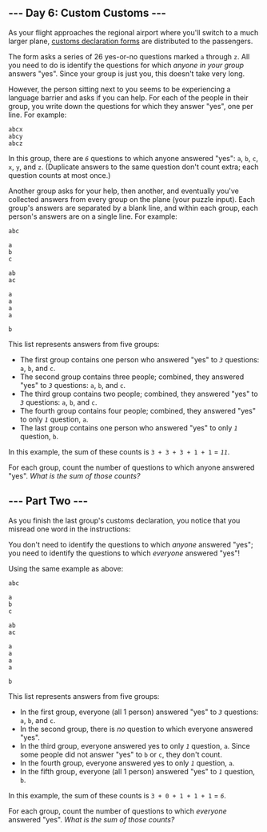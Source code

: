 ﻿
## --- Day 6: Custom Customs ---

As your flight approaches the regional airport where you'll switch to a much larger plane,  [customs declaration forms](https://en.wikipedia.org/wiki/Customs_declaration)  are distributed to the passengers.

The form asks a series of 26 yes-or-no questions marked  `a`  through  `z`. All you need to do is identify the questions for which  _anyone in your group_  answers "yes". Since your group is just you, this doesn't take very long.

However, the person sitting next to you seems to be experiencing a language barrier and asks if you can help. For each of the people in their group, you write down the questions for which they answer "yes", one per line. For example:

```
abcx
abcy
abcz

```

In this group, there are  _`6`_  questions to which anyone answered "yes":  `a`,  `b`,  `c`,  `x`,  `y`, and  `z`. (Duplicate answers to the same question don't count extra; each question counts at most once.)

Another group asks for your help, then another, and eventually you've collected answers from every group on the plane (your puzzle input). Each group's answers are separated by a blank line, and within each group, each person's answers are on a single line. For example:

```
abc

a
b
c

ab
ac

a
a
a
a

b

```

This list represents answers from five groups:

-   The first group contains one person who answered "yes" to  _`3`_  questions:  `a`,  `b`, and  `c`.
-   The second group contains three people; combined, they answered "yes" to  _`3`_  questions:  `a`,  `b`, and  `c`.
-   The third group contains two people; combined, they answered "yes" to  _`3`_  questions:  `a`,  `b`, and  `c`.
-   The fourth group contains four people; combined, they answered "yes" to only  _`1`_  question,  `a`.
-   The last group contains one person who answered "yes" to only  _`1`_  question,  `b`.

In this example, the sum of these counts is  `3 + 3 + 3 + 1 + 1`  =  _`11`_.

For each group, count the number of questions to which anyone answered "yes".  _What is the sum of those counts?_

## --- Part Two ---

As you finish the last group's customs declaration, you notice that  you misread one word  in the instructions:

You don't need to identify the questions to which  _anyone_  answered "yes"; you need to identify the questions to which  _everyone_  answered "yes"!

Using the same example as above:

```
abc

a
b
c

ab
ac

a
a
a
a

b

```

This list represents answers from five groups:

-   In the first group, everyone (all 1 person) answered "yes" to  _`3`_  questions:  `a`,  `b`, and  `c`.
-   In the second group, there is  _no_  question to which everyone answered "yes".
-   In the third group, everyone answered yes to only  _`1`_  question,  `a`. Since some people did not answer "yes" to  `b`  or  `c`, they don't count.
-   In the fourth group, everyone answered yes to only  _`1`_  question,  `a`.
-   In the fifth group, everyone (all 1 person) answered "yes" to  _`1`_  question,  `b`.

In this example, the sum of these counts is  `3 + 0 + 1 + 1 + 1`  =  _`6`_.

For each group, count the number of questions to which  _everyone_  answered "yes".  _What is the sum of those counts?_